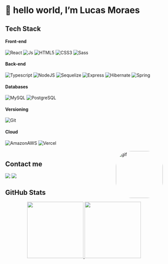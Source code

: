 # 👋 hello world, I’m Lucas Moraes
  
## Tech Stack

<div style="display: inline_block">
  <h4>Front-end</h4>
  <img align="start" alt="React" src="https://img.shields.io/badge/React-20232A?style=for-the-badge&logo=react&logoColor=61DAFB">
  <img align="start" alt="Js" src="https://img.shields.io/badge/JavaScript-F7DF1E?style=for-the-badge&logo=javascript&logoColor=black">
  <img align="start" alt="HTML5" src="https://img.shields.io/badge/HTML5-E34F26?style=for-the-badge&logo=html5&logoColor=white">
  <img align="start" alt="CSS3" src="https://img.shields.io/badge/CSS3-1572B6?style=for-the-badge&logo=css3&logoColor=white">
  <img align="start" alt="Sass" src="https://img.shields.io/badge/Sass-CC6699?style=for-the-badge&logo=sass&logoColor=white">
  <h4>Back-end</h4>
  <img align="start" alt="Typescript" src="https://img.shields.io/badge/TypeScript-007ACC?style=for-the-badge&logo=typescript&logoColor=white">
  <img align="start" alt="NodeJS" src="https://img.shields.io/badge/Node.js-43853D?style=for-the-badge&logo=node.js&logoColor=white">
  <img align="start" alt="Sequelize" src="https://img.shields.io/badge/Sequelize-52B0E7?style=for-the-badge&logo=Sequelize&logoColor=white">
  <img align="start" alt="Express" src="https://img.shields.io/badge/Express.js-404D59?style=for-the-badge">
  <img align="start" alt="Hibernate" src="https://img.shields.io/badge/Hibernate-59666C?style=for-the-badge&logo=Hibernate&logoColor=white">
  <img align="start" alt="Spring" src="https://img.shields.io/badge/Spring-6DB33F?style=for-the-badge&logo=spring&logoColor=white">
  <h4>Databases</h4>
  <img align="start" alt="MySQL" src="https://img.shields.io/badge/MySQL-005C84?style=for-the-badge&logo=mysql&logoColor=white">
  <img align="start" alt="PostgreSQL" src="https://img.shields.io/badge/PostgreSQL-316192?style=for-the-badge&logo=postgresql&logoColor=white">
  <h4>Versioning</h4>
  <img align="start" alt="Git" src="https://img.shields.io/badge/GIT-E44C30?style=for-the-badge&logo=git&logoColor=white">
  <h4>Cloud</h4>
  <img align="start" alt="AmazonAWS" src="https://img.shields.io/badge/Amazon_AWS-FF9900?style=for-the-badge&logo=amazonaws&logoColor=white">
  <img align="start" alt="Vercel" src="https://img.shields.io/badge/Vercel-000000?style=for-the-badge&logo=vercel&logoColor=white">
</div>
  
<div style="display: inline_block"><br>
  <img align="right" alt="gif" height="150" style="border-radius:50px;"
       src="https://media3.giphy.com/media/v1.Y2lkPTc5MGI3NjExNzk1MjQ3MGU'3ODA4MGNkMDM0MmJkYWUxMDQ2MTY5OTZhMzVhMzk4ZSZjdD1n/TFUd6cS3rc4qcaS5T8/giphy.gif">
</div>

## Contact me

<div> 
  <a href = "mailto:devlucasmoraes@gmail.com"><img src="https://img.shields.io/badge/Gmail-D14836?style=for-the-badge&logo=gmail&logoColor=white" target="_blank"></a>
  <a href="https://www.linkedin.com/in/dev-lucas-moraes/" target="_blank"><img src="https://img.shields.io/badge/-LinkedIn-%230077B5?style=for-the-badge&logo=linkedin&logoColor=white" target="_blank"></a> 
</div>

## GitHub Stats

<div align="center">
  <a href="https://github.com/devlucasmoraes">
  <img height="180em" src="https://my-github-readme-stats-ashen.vercel.app/api?username=devlucasmoraes&show_icons=true&theme=ocean_dark&include_all_commits=true&count_private=true"/>
  <img height="180em" src="https://my-github-readme-stats-ashen.vercel.app/api/top-langs/?username=devlucasmoraes&layout=compact&langs_count=7&theme=ocean_dark"/>
</div>
